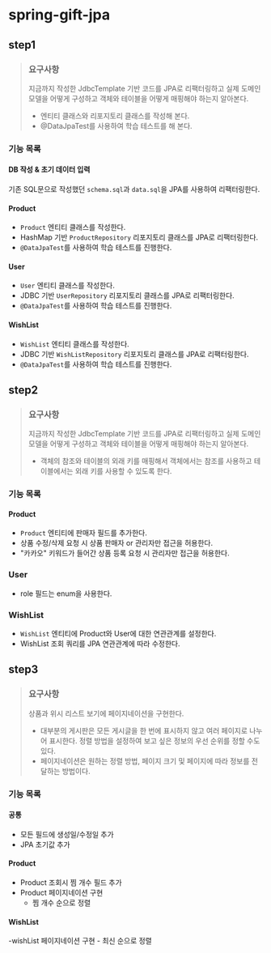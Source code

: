 # spring-gift-jpa

## step1
> ### 요구사항
> 지금까지 작성한 JdbcTemplate 기반 코드를 JPA로 리팩터링하고 실제 도메인 모델을 어떻게 구성하고 객체와 테이블을 어떻게 매핑해야 하는지 알아본다. 
>  - 엔티티 클래스와 리포지토리 클래스를 작성해 본다.
>  - @DataJpaTest를 사용하여 학습 테스트를 해 본다.

### 기능 목록
#### DB 작성 & 초기 데이터 입력
기존 SQL문으로 작성했던 `schema.sql`과 `data.sql`을 JPA를 사용하여 리팩터링한다.

#### Product
- `Product` 엔티티 클래스를 작성한다.
- HashMap 기반 `ProductRepository` 리포지토리 클래스를 JPA로 리팩터링한다.
- `@DataJpaTest`를 사용하여 학습 테스트를 진행한다.

#### User
- `User` 엔티티 클래스를 작성한다.
- JDBC 기반 `UserRepository` 리포지토리 클래스를 JPA로 리팩터링한다.
- `@DataJpaTest`를 사용하여 학습 테스트를 진행한다.

#### WishList
- `WishList` 엔티티 클래스를 작성한다.
- JDBC 기반 `WishListRepository` 리포지토리 클래스를 JPA로 리팩터링한다.
- `@DataJpaTest`를 사용하여 학습 테스트를 진행한다.

## step2
> ### 요구사항
> 지금까지 작성한 JdbcTemplate 기반 코드를 JPA로 리팩터링하고 실제 도메인 모델을 어떻게 구성하고 객체와 테이블을 어떻게 매핑해야 하는지 알아본다.
> - 객체의 참조와 테이블의 외래 키를 매핑해서 객체에서는 참조를 사용하고 테이블에서는 외래 키를 사용할 수 있도록 한다.

### 기능 목록
#### Product
- `Product` 엔티티에 판매자 필드를 추가한다.
- 상품 수정/삭제 요청 시 상품 판매자 or 관리자만 접근을 허용한다.
- "카카오" 키워드가 들어간 상품 등록 요청 시 관리자만 접근을 허용한다.

### User
- role 필드는 enum을 사용한다.

### WishList
- `WishList` 엔티티에 Product와 User에 대한 연관관계를 설정한다.
- WishList 조회 쿼리를 JPA 연관관계에 따라 수정한다. 

## step3
> ### 요구사항
> 상품과 위시 리스트 보기에 페이지네이션을 구현한다.
> - 대부분의 게시판은 모든 게시글을 한 번에 표시하지 않고 여러 페이지로 나누어 표시한다. 정렬 방법을 설정하여 보고 싶은 정보의 우선 순위를 정할 수도 있다.
> - 페이지네이션은 원하는 정렬 방법, 페이지 크기 및 페이지에 따라 정보를 전달하는 방법이다.

### 기능 목록
#### 공통
- 모든 필드에 생성일/수정일 추가
- JPA 초기값 추가

#### Product
- Product 조회시 찜 개수 필드 추가
- Product 페이지네이션 구현
    - 찜 개수 순으로 정렬

#### WishList
-wishList 페이지네이션 구현
    - 최신 순으로 정렬